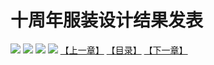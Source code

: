 # 十周年服装设计结果发表
![](https://s2.baozimh.com/scomic/sanyanxiaotianlu-samanhua/0/569-pr34/1.jpg)
![](https://s2.baozimh.com/scomic/sanyanxiaotianlu-samanhua/0/569-pr34/2.jpg)
![](https://s2.baozimh.com/scomic/sanyanxiaotianlu-samanhua/0/569-pr34/3.jpg)
![](https://s2.baozimh.com/scomic/sanyanxiaotianlu-samanhua/0/569-pr34/4.jpg)
[【上一章】](./569.md)
[【目录】](./README.md)
[【下一章】](./571.md)
